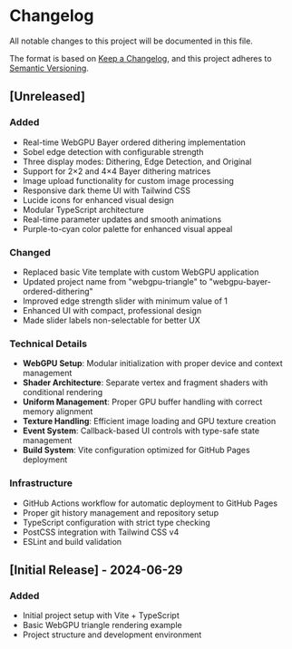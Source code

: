 # Changelog

All notable changes to this project will be documented in this file.

The format is based on [Keep a Changelog](https://keepachangelog.com/en/1.0.0/),
and this project adheres to [Semantic Versioning](https://semver.org/spec/v2.0.0.html).

## [Unreleased]

### Added
- Real-time WebGPU Bayer ordered dithering implementation
- Sobel edge detection with configurable strength
- Three display modes: Dithering, Edge Detection, and Original
- Support for 2×2 and 4×4 Bayer dithering matrices
- Image upload functionality for custom image processing
- Responsive dark theme UI with Tailwind CSS
- Lucide icons for enhanced visual design
- Modular TypeScript architecture
- Real-time parameter updates and smooth animations
- Purple-to-cyan color palette for enhanced visual appeal

### Changed
- Replaced basic Vite template with custom WebGPU application
- Updated project name from "webgpu-triangle" to "webgpu-bayer-ordered-dithering"
- Improved edge strength slider with minimum value of 1
- Enhanced UI with compact, professional design
- Made slider labels non-selectable for better UX

### Technical Details
- **WebGPU Setup**: Modular initialization with proper device and context management
- **Shader Architecture**: Separate vertex and fragment shaders with conditional rendering
- **Uniform Management**: Proper GPU buffer handling with correct memory alignment
- **Texture Handling**: Efficient image loading and GPU texture creation
- **Event System**: Callback-based UI controls with type-safe state management
- **Build System**: Vite configuration optimized for GitHub Pages deployment

### Infrastructure
- GitHub Actions workflow for automatic deployment to GitHub Pages
- Proper git history management and repository setup
- TypeScript configuration with strict type checking
- PostCSS integration with Tailwind CSS v4
- ESLint and build validation

## [Initial Release] - 2024-06-29

### Added
- Initial project setup with Vite + TypeScript
- Basic WebGPU triangle rendering example
- Project structure and development environment